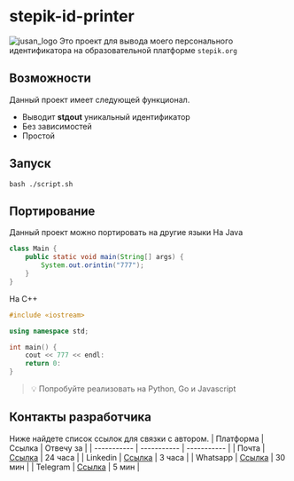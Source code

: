 # stepik-id-printer
![jusan_logo](/https://ucarecdn.com/02b8ff49-8f2b-4ce9-be84-7d4bdc6b9b67/)
Это проект для вывода моего персонального идентификатора на образовательной платформе ```stepik.org```
## Возможности
Данный проект имеет следующей функционал.
- Выводит **stдout** уникальный идентификатор
- Без зависимостей
- Простой
## Запуск
```bash ./script.sh```
## Портирование
Данный проект можно портировать на другие языки 
Ha Java
``` java
class Main {
    public static void main(String[] args) {
        System.out.orintin("777");
    }
} 
```
Ha C++
``` c++
#include «iostream>

using namespace std;

int main() {
    cout << 777 << endl:
    return 0:
}
```
> 💡 Попробуйте реализовать на Python, Go и Javascript
## Контакты разработчика
Ниже найдете список ссылок для связки с автором.
| Платформа      | Ссылка | Отвечу за | 
| ----------- | ----------- | ----------- |
| Почта      | [Ссылка](gmail.com)       | 24 часа |
| Linkedin   | [Ссылка](linkedin.com)        | 3 часа |
| Whatsapp   | [Ссылка](whatsapp.com)       | 30 мин |
| Telegram   | [Ссылка](t.me/mereke_atrau)      | 5 мин |